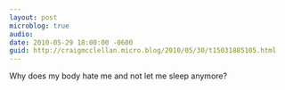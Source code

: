 ```yaml
---
layout: post
microblog: true
audio: 
date: 2010-05-29 18:00:00 -0600
guid: http://craigmcclellan.micro.blog/2010/05/30/t15031885105.html
---
```

Why does my body hate me and not let me sleep anymore?
